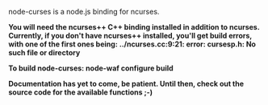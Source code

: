 node-curses is a node.js binding for ncurses.

<b>You will need the ncurses++ C++ binding installed in addition to ncurses.<b>
Currently, if you don't have ncurses++ installed, you'll get build errors, with one of the first ones being:
	../ncurses.cc:9:21: error: cursesp.h: No such file or directory

To build node-curses:
	node-waf configure build
	

Documentation has yet to come, be patient. Until then, check out the source code for the available functions ;-)